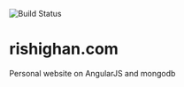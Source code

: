 ![Build Status](https://travis-ci.org/rishighan/rishighan-angular.svg?branch=master)

# rishighan.com
Personal website on AngularJS and mongodb
